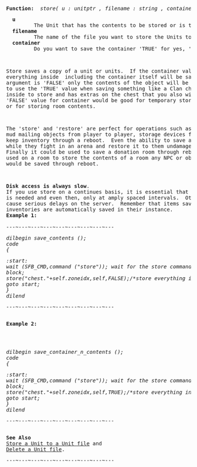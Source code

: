 <div class="mw-parser-output"><p><br />
<span id="bpstore"></span>
</p>
<pre><b>Function:</b>  <i>store( u&#160;: unitptr , filename&#160;: string , container&#160;: integer );</i>
</pre>
<pre>  <b>u</b>
         The Unit that has the contents to be stored or is to be stored
  <b>filename</b>
         The name of the file you want to store the Units to
  <b>container</b>
         Do you want to save the container 'TRUE' for yes, 'False' for no
</pre>
<p><br />
</p>
<pre>Store saves a copy of a unit or units.  If the container value is 'TRUE'
everything inside  including the container itself will be saved. If the container
argument is 'FALSE' only the contents of the object will be saved.  You will want
to use the 'TRUE' value when saving something like a Clan chest that has items
inside to store and has extras on the chest that you also wish to keep.  The
'FALSE' value for container would be good for temporary storage of PC inventory
or for storing room contents.
</pre>
<p><br />
</p>
<pre>The 'store' and 'restore' are perfect for operations such as
mud mailing objects from player to player, storage devices for players that will
keep inventory through a reboot.  Even the ability to save a players inventory
while they fight in an arena and restore it to them undamaged when finished.
Finally it could be used to save a donation room through reboots since it can be
used on a room to store the contents of a room any NPC or objects in the room
would be saved through reboot.
</pre>
<p><br />
</p>
<pre><b>Disk access is always slow</b>.
If you use store on a continues basis, it is essential that you do so ONLY if it
is needed and even then, only at amply spaced intervals.  Otherwise you might
cause serious delays on the server.  Remember that items saved in player's
inventories are automatically saved in their instance.
<b>Example 1:</b>
<i>
---~---~---~---~---~---~---~---~---
</i></pre><i><pre>dilbegin save_contents ();
code
{
</pre></i><i><pre>:start:
wait (SFB_CMD,command ("store")); wait for the store command*/
block;
store("chest."+self.zoneidx,self,FALSE);/*store everything inside self.*/
goto start;
}
dilend
</pre></i><i><pre>---~---~---~---~---~---~---~---~---
</pre></i><i></i><pre><i></i>
<b>Example 2:</b>
<i>
</i></pre><i><p><br />
</p></i><i><pre>dilbegin save_container_n_contents ();
code
{
</pre></i><i><pre>:start:
wait (SFB_CMD,command ("store")); wait for the store command*/
block;
store("chest."+self.zoneidx,self,TRUE);/*store everything inside self and self.*/
goto start;
}
dilend
</pre></i><i><pre>---~---~---~---~---~---~---~---~---
</pre></i><i></i><pre><i></i>
<b>See Also</b>
<a href="#bfrestore">Store a Unit to a Unit file</a> and
<a href="#bfdelunit">Delete a Unit file</a>.
</pre>
<pre>---~---~---~---~---~---~---~---~---
</pre></div>